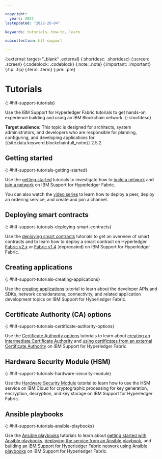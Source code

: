 ```yaml
---

copyright:
  years: 2022
lastupdated: "2022-20-04"

keywords: tutorials, how-to, learn

subcollection: hlf-support

---
```


{:external: target="_blank" .external}
{:shortdesc: .shortdesc}
{:screen: .screen}
{:codeblock: .codeblock}
{:note: .note}
{:important: .important}
{:tip: .tip}
{:term: .term}
{:pre: .pre}


# Tutorials
{: #hlf-support-tutorials}

Use the IBM Support for Hyperledger Fabric tutorials to get hands-on experience building and using an IBM Blockchain network. 
{: shortdesc}

**Target audience:** This topic is designed for architects, system administrators, and developers who are responsible 
for planning, configuring, and developing applications for {{site.data.keyword.blockchainfull_notm}} 2.5.2.


## Getting started 
{: #hlf-support-tutorials-getting-started}

Use the [getting started](tutorials-getting-started.md) tutorials to investigate how to [build a network](ibp-console-build-network.md) 
and [join a network](ibp-console-join-network.md) on IBM Support for Hyperledger Fabric.

You can also watch the [video series](reference/videos.md) to learn how to deploy a peer, deploy an ordering service, 
and create and join a channel. 


## Deploying smart contracts
{: #hlf-support-tutorials-deploying-smart-contracts}

Use the [deploying smart contracts](tutorials-deploying-smart-contracts.md) tutorials to get an overview of smart contracts and to 
learn how to deploy a smart contract on Hyperledger [Fabric v2.x](ibp-console-smart-contracts-v2.md) or 
[Fabric v1.4](ibp-console-smart-contracts-v14.md) (deprecated) on IBM Support for Hyperledger Fabric.


## Creating applications 
{: #hlf-support-tutorials-creating-applications}

Use the [creating applications](ibp-console-create-app.md) tutorial to learn about the developer APIs and SDKs, 
network consideratons, connectivity, and related application development topics on IBM Support for Hyperledger Fabric.


## Certificate Authority (CA) options 
{: #hlf-support-tutorials-certificate-authority-options}

Use the [Certificate Authority options](tutorials-certificate-authority-options.md) tutorials to learn about
[creating an intermediate Certificate Authority](ibp-console-int-ca.md) and 
[using certificates from an external Certificate Authority](ibp-v2-tutorial-extca.md.md) on IBM Support for Hyperledger Fabric.


## Hardware Security Module (HSM) 
{: #hlf-support-tutorials-hardware-security-module}

Use the [Hardware Security Module](hsm-gemalto.md) tutorial to learn how to use the HSM service on IBM Cloud for cryptographic 
processing for key generation, encryption, decryption, and key storage on IBM Support for Hyperledger Fabric.


## Ansible playbooks 
{: #hlf-support-tutorials-ansible-playbooks}

Use the [Ansible playbooks](howto-ansible-playbooks.md) tutorials to learn about [getting started with Ansible playbooks](ansible.md), 
[deploying the service from an Ansible playbook](howto/ansible-install-ibp.md), and 
[building an IBM Support for Hyperledger Fabric network using Ansible playbooks](howto/ansible-build-network.md) on IBM Support for Hyperledger Fabric.
